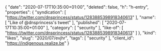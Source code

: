 {
  "date": "2020-07-17T10:35:00+01:00",
  "deleted": false,
  "h": "h-entry",
  "properties": {
    "syndication": [
      "https://twitter.com/dnsprincess/status/1283885398918340613"
    ],
    "name": [
      "Like of @dnsprincess's tweet"
    ],
    "published": [
      "2020-07-17T10:35:00+01:00"
    ],
    "category": [
      "security"
    ],
    "like-of": [
      "https://twitter.com/dnsprincess/status/1283885398918340613"
    ]
  },
  "kind": "likes",
  "slug": "2020/07/evjhr",
  "tags": [
    "security"
  ],
  "client_id": "https://indigenous.realize.be"
}
